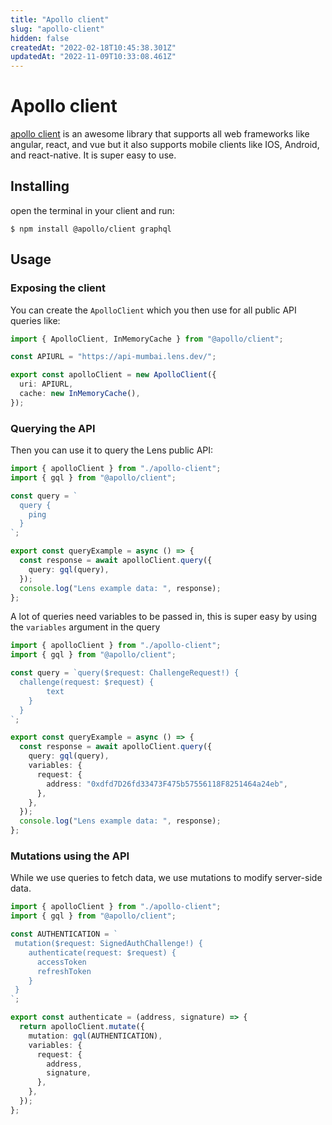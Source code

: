 ```yaml
---
title: "Apollo client"
slug: "apollo-client"
hidden: false
createdAt: "2022-02-18T10:45:38.301Z"
updatedAt: "2022-11-09T10:33:08.461Z"
---
```


# Apollo client

[apollo client](https://www.apollographql.com/docs/) is an awesome library that supports all web frameworks like angular, react, and vue but it also supports mobile clients like IOS, Android, and react-native. It is super easy to use.

## Installing

open the terminal in your client and run:

```shell
$ npm install @apollo/client graphql
```

## Usage

### Exposing the client

You can create the `ApolloClient` which you then use for all public API queries like:

```typescript
import { ApolloClient, InMemoryCache } from "@apollo/client";

const APIURL = "https://api-mumbai.lens.dev/";

export const apolloClient = new ApolloClient({
  uri: APIURL,
  cache: new InMemoryCache(),
});
```

### Querying the API

Then you can use it to query the Lens public API:

```typescript
import { apolloClient } from "./apollo-client";
import { gql } from "@apollo/client";

const query = `
  query {
    ping
  }
`;

export const queryExample = async () => {
  const response = await apolloClient.query({
    query: gql(query),
  });
  console.log("Lens example data: ", response);
};
```

A lot of queries need variables to be passed in, this is super easy by using the `variables` argument in the query

```typescript
import { apolloClient } from "./apollo-client";
import { gql } from "@apollo/client";

const query = `query($request: ChallengeRequest!) {
  challenge(request: $request) {
        text
    }
  }
`;

export const queryExample = async () => {
  const response = await apolloClient.query({
    query: gql(query),
    variables: {
      request: {
        address: "0xdfd7D26fd33473F475b57556118F8251464a24eb",
      },
    },
  });
  console.log("Lens example data: ", response);
};
```

### Mutations using the API

While we use queries to fetch data, we use mutations to modify server-side data.

```typescript
import { apolloClient } from "./apollo-client";
import { gql } from "@apollo/client";

const AUTHENTICATION = `
 mutation($request: SignedAuthChallenge!) { 
    authenticate(request: $request) {
      accessToken
      refreshToken
    }
 }
`;

export const authenticate = (address, signature) => {
  return apolloClient.mutate({
    mutation: gql(AUTHENTICATION),
    variables: {
      request: {
        address,
        signature,
      },
    },
  });
};
```

